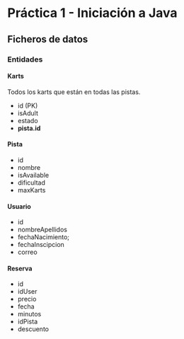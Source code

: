 # Práctica 1 - Iniciación a Java

## Ficheros de datos

### Entidades

#### Karts
Todos los karts que están en todas las pistas.
- id (PK)
- isAdult
- estado
- **pista.id**

#### Pista
- id
- nombre
- isAvailable
- dificultad
- maxKarts

#### Usuario
- id
- nombreApellidos
- fechaNacimiento;
- fechaInscipcion
- correo

#### Reserva
- id
- idUser
- precio
- fecha
- minutos
- idPista
- descuento




